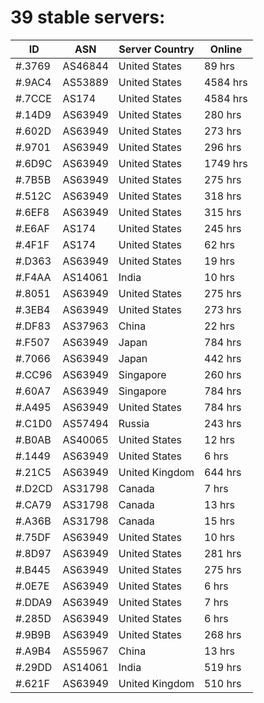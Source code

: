 # 39 stable servers:

| ID | ASN | Server Country | Online |
| ------ | ------ | ------ | ------ |
| #.3769 | AS46844 | United States | 89 hrs |
| #.9AC4 | AS53889 | United States | 4584 hrs |
| #.7CCE | AS174 | United States | 4584 hrs |
| #.14D9 | AS63949 | United States | 280 hrs |
| #.602D | AS63949 | United States | 273 hrs |
| #.9701 | AS63949 | United States | 296 hrs |
| #.6D9C | AS63949 | United States | 1749 hrs |
| #.7B5B | AS63949 | United States | 275 hrs |
| #.512C | AS63949 | United States | 318 hrs |
| #.6EF8 | AS63949 | United States | 315 hrs |
| #.E6AF | AS174 | United States | 245 hrs |
| #.4F1F | AS174 | United States | 62 hrs |
| #.D363 | AS63949 | United States | 19 hrs |
| #.F4AA | AS14061 | India | 10 hrs |
| #.8051 | AS63949 | United States | 275 hrs |
| #.3EB4 | AS63949 | United States | 273 hrs |
| #.DF83 | AS37963 | China | 22 hrs |
| #.F507 | AS63949 | Japan | 784 hrs |
| #.7066 | AS63949 | Japan | 442 hrs |
| #.CC96 | AS63949 | Singapore | 260 hrs |
| #.60A7 | AS63949 | Singapore | 784 hrs |
| #.A495 | AS63949 | United States | 784 hrs |
| #.C1D0 | AS57494 | Russia | 243 hrs |
| #.B0AB | AS40065 | United States | 12 hrs |
| #.1449 | AS63949 | United States | 6 hrs |
| #.21C5 | AS63949 | United Kingdom | 644 hrs |
| #.D2CD | AS31798 | Canada | 7 hrs |
| #.CA79 | AS31798 | Canada | 13 hrs |
| #.A36B | AS31798 | Canada | 15 hrs |
| #.75DF | AS63949 | United States | 10 hrs |
| #.8D97 | AS63949 | United States | 281 hrs |
| #.B445 | AS63949 | United States | 275 hrs |
| #.0E7E | AS63949 | United States | 6 hrs |
| #.DDA9 | AS63949 | United States | 7 hrs |
| #.285D | AS63949 | United States | 6 hrs |
| #.9B9B | AS63949 | United States | 268 hrs |
| #.A9B4 | AS55967 | China | 13 hrs |
| #.29DD | AS14061 | India | 519 hrs |
| #.621F | AS63949 | United Kingdom | 510 hrs |

